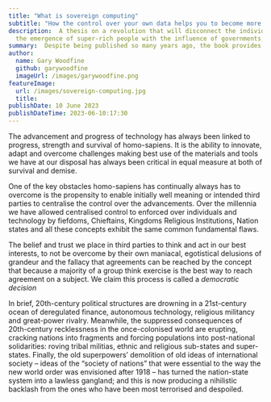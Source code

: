```yaml
---
title: "What is sovereign computing"
subtitle: "How the control over your own data helps you to become more sovereign"
description:  A thesis on a revolution that will disconnect the individual from the nation-state in the 21st century. 
  the emergence of super-rich people with the influence of governments, and the rise of electronic money, among other things.
summary:  Despite being published so many years ago, the book provides valuable insights into how to benefit from the digital transformation.
author:
  name: Gary Woodfine
  github: garywoodfine
  imageUrl: /images/garywoodfine.png
featureImage:
  url: /images/sovereign-computing.jpg
  title: 
publishDate: 10 June 2023
publishDateTime: 2023-06-10:17:30
---
```


The advancement and progress of technology has always been linked to progress, strength and survival of homo-sapiens. It 
is the ability to innovate, adapt and overcome challenges making best use of the materials and tools we have at our disposal
has always been critical in equal measure at both of survival and demise.

One of the key obstacles homo-sapiens has continually always has to overcome is the propensity to enable initially well
meaning or intended third parties to centralise the control over the advancements. Over the millennia we have allowed centralised
control to enforced over individuals and technology by fiefdoms, Chieftains, Kingdoms  Religious Institutions, Nation states
and all these concepts exhibit the same common fundamental flaws.

The belief and trust we place in third parties to think and act in our best interests, to not be overcome by their own maniacal,
egotistical delusions of grandeur and the fallacy that agreements can be reached by the concept that because a majority 
of a group think exercise is the best way to reach agreement on a subject.  We claim this process is called a
*democratic decision* 

In brief, 20th-century political structures are drowning in a 21st-century ocean of deregulated finance, autonomous 
technology, religious militancy and great-power rivalry. Meanwhile, the suppressed consequences of 20th-century 
recklessness in the once-colonised world are erupting, cracking nations into fragments and forcing populations into 
post-national solidarities: roving tribal militias, ethnic and religious sub-states and super-states. Finally, 
the old superpowers’ demolition of old ideas of international society – ideas of the “society of nations” that were 
essential to the way the new world order was envisioned after 1918 – has turned the nation-state system into a lawless 
gangland; and this is now producing a nihilistic backlash from the ones who have been most terrorised and despoiled.

